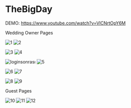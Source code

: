 # TheBigDay
DEMO: https://www.youtube.com/watch?v=VlCNrtOpY6M 

Wedding Owner Pages 


![1](https://user-images.githubusercontent.com/83309686/221369616-56fb28c4-e81a-4dfd-b860-109766eccb33.png)
![2](https://user-images.githubusercontent.com/83309686/221369628-b17c8bbd-14a4-4c19-a9dc-b288144d6ba8.png)

![3](https://user-images.githubusercontent.com/83309686/221369640-c92d6ea4-6777-46f6-bfbf-7ecd1b38221c.png)
![4](https://user-images.githubusercontent.com/83309686/221369648-9c878fab-70cc-4aaa-aa20-05ffc167fe7b.png)

![loginsonrası](https://user-images.githubusercontent.com/83309686/221369658-0020cadf-7284-4a69-81f5-cae7537f1aa0.png)
![5](https://user-images.githubusercontent.com/83309686/221369665-9e4aaebb-3f73-4ec1-b47f-f82cb0914460.png)

![6](https://user-images.githubusercontent.com/83309686/221369670-bae0b9e5-35f1-422f-bdc7-b8311b1f3939.png)
![7](https://user-images.githubusercontent.com/83309686/221369676-a49d6a06-583f-4ba9-ab35-aed3b0f6ba46.png)

![8](https://user-images.githubusercontent.com/83309686/221369680-afd18608-a430-42b0-85a8-577ade87fd5f.png)
![9](https://user-images.githubusercontent.com/83309686/221369684-6b1c7fa3-d07c-4ac8-835f-f6b10a251732.png)

Guest Pages


![10](https://user-images.githubusercontent.com/83309686/221369695-47b48bac-37f8-4ceb-b821-4ce029a20af9.png)
![11](https://user-images.githubusercontent.com/83309686/221369717-ec53e5e4-254e-46e1-9a69-ad445c4c0af5.png)
![12](https://user-images.githubusercontent.com/83309686/221369723-c1a0a8af-811c-4dc9-9168-9863651c2c04.png)

